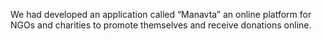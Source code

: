 We had developed an application called “Manavta” an online platform for NGOs and charities to promote themselves and receive donations online.

